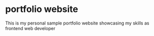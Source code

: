 # portfolio website

This is my personal sample portfolio website showcasing my skills as frontend web developer
